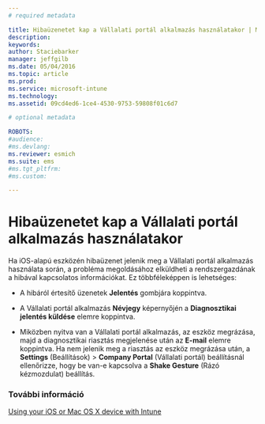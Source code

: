 ```yaml
---
# required metadata

title: Hibaüzenetet kap a Vállalati portál alkalmazás használatakor | Microsoft Intune
description:
keywords:
author: Staciebarker
manager: jeffgilb
ms.date: 05/04/2016
ms.topic: article
ms.prod:
ms.service: microsoft-intune
ms.technology:
ms.assetid: 09cd4ed6-1ce4-4530-9753-59808f01c6d7

# optional metadata

ROBOTS:
#audience:
#ms.devlang:
ms.reviewer: esmich
ms.suite: ems
#ms.tgt_pltfrm:
#ms.custom:

---
```



# Hibaüzenetet kap a Vállalati portál alkalmazás használatakor

Ha iOS-alapú eszközén hibaüzenet jelenik meg a Vállalati portál alkalmazás használata során, a probléma megoldásához elküldheti a rendszergazdának a hibával kapcsolatos információkat. Ez többféleképpen is lehetséges:

-   A hibáról értesítő üzenetek **Jelentés** gombjára koppintva.

-   A Vállalati portál alkalmazás **Névjegy** képernyőjén a **Diagnosztikai jelentés küldése** elemre koppintva.

-   Miközben nyitva van a Vállalati portál alkalmazás, az eszköz megrázása, majd a diagnosztikai riasztás megjelenése után az **E-mail** elemre koppintva. Ha nem jelenik meg a riasztás az eszköz megrázása után, a **Settings** (Beállítások) &gt; **Company Portal** (Vállalati portál) beállításnál ellenőrizze, hogy be van-e kapcsolva a **Shake Gesture** (Rázó kézmozdulat) beállítás.


### További információ
[Using your iOS or Mac OS X device with Intune](using-your-ios-or-mac-os-x-device-with-intune.md)

<!--HONumber=Jun16_HO1-->


